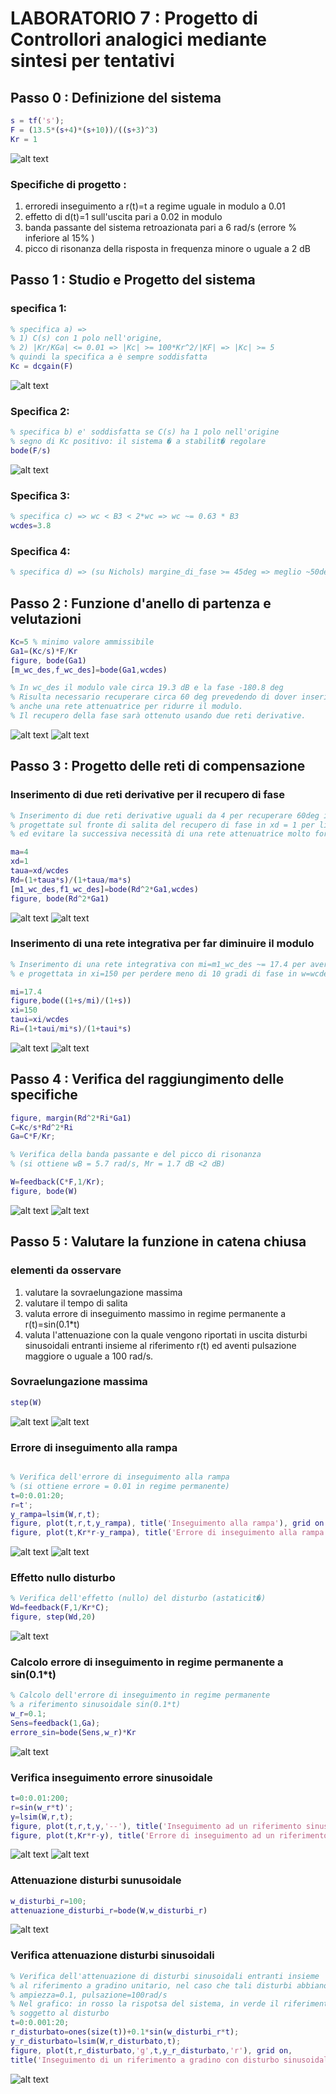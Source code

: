 # LABORATORIO 7 : Progetto di Controllori analogici mediante sintesi per tentativi

## Passo 0 : Definizione del sistema

```Matlab
s = tf('s');
F = (13.5*(s+4)*(s+10))/((s+3)^3)
Kr = 1
```
![alt text](https://github.com/lorenzobellino/Controlli-Automatici/blob/master/Laboratori/LAB07/img/e1passo0.JPG)

### Specifiche di progetto :
1. erroredi inseguimento a r(t)=t a regime uguale in modulo a 0.01
2. effetto di d(t)=1 sull'uscita pari a 0.02 in modulo
3. banda passante del sistema retroazionata pari a 6 rad/s (errore
% inferiore al 15% )
4. picco di risonanza della risposta in frequenza minore o uguale a 2 dB

## Passo 1 : Studio e Progetto del sistema
### specifica 1:

```Matlab
% specifica a) =>
% 1) C(s) con 1 polo nell'origine,
% 2) |Kr/KGa| <= 0.01 => |Kc| >= 100*Kr^2/|KF| => |Kc| >= 5
% quindi la specifica a è sempre soddisfatta
Kc = dcgain(F)
```
![alt text](https://github.com/lorenzobellino/Controlli-Automatici/blob/master/Laboratori/LAB07/img/e1specificaA.JPG)

### Specifica 2:
```Matlab
% specifica b) e' soddisfatta se C(s) ha 1 polo nell'origine
% segno di Kc positivo: il sistema � a stabilit� regolare
bode(F/s)
```
![alt text](https://github.com/lorenzobellino/Controlli-Automatici/blob/master/Laboratori/LAB07/img/e1specificaB.JPG)

### Specifica 3:
```Matlab
% specifica c) => wc < B3 < 2*wc => wc ~= 0.63 * B3
wcdes=3.8
```
### Specifica 4:
```Matlab
% specifica d) => (su Nichols) margine_di_fase >= 45deg => meglio ~50deg
```

## Passo 2 : Funzione d'anello di partenza e velutazioni

```Matlab
Kc=5 % minimo valore ammissibile
Ga1=(Kc/s)*F/Kr
figure, bode(Ga1)
[m_wc_des,f_wc_des]=bode(Ga1,wcdes)

% In wc_des il modulo vale circa 19.3 dB e la fase -180.8 deg
% Risulta necessario recuperare circa 60 deg prevedendo di dover inserire
% anche una rete attenuatrice per ridurre il modulo.
% Il recupero della fase sarà ottenuto usando due reti derivative.
```
![alt text](https://github.com/lorenzobellino/Controlli-Automatici/blob/master/Laboratori/LAB07/img/e1passo2.JPG)
![alt text](https://github.com/lorenzobellino/Controlli-Automatici/blob/master/Laboratori/LAB07/img/e1passo2bode.JPG)

## Passo 3 : Progetto delle reti di compensazione
### Inserimento di due reti derivative per il recupero di fase
```Matlab
% Inserimento di due reti derivative uguali da 4 per recuperare 60deg in w=wcdes,
% progettate sul fronte di salita del recupero di fase in xd = 1 per limitare l'aumento di modulo
% ed evitare la successiva necessità di una rete attenuatrice molto forte

ma=4
xd=1
taua=xd/wcdes
Rd=(1+taua*s)/(1+taua/ma*s)
[m1_wc_des,f1_wc_des]=bode(Rd^2*Ga1,wcdes)
figure, bode(Rd^2*Ga1)
```
![alt text](https://github.com/lorenzobellino/Controlli-Automatici/blob/master/Laboratori/LAB07/img/e1passo3.JPG)
![alt text](https://github.com/lorenzobellino/Controlli-Automatici/blob/master/Laboratori/LAB07/img/e1passo3bode.JPG)

### Inserimento di una rete integrativa per far diminuire il modulo
```Matlab
% Inserimento di una rete integrativa con mi=m1_wc_des ~= 17.4 per avere wc_finale=wcdes
% e progettata in xi=150 per perdere meno di 10 gradi di fase in w=wcdes

mi=17.4
figure,bode((1+s/mi)/(1+s))
xi=150
taui=xi/wcdes
Ri=(1+taui/mi*s)/(1+taui*s)
```
![alt text](https://github.com/lorenzobellino/Controlli-Automatici/blob/master/Laboratori/LAB07/img/e1passo32.JPG)
![alt text](https://github.com/lorenzobellino/Controlli-Automatici/blob/master/Laboratori/LAB07/img/e1passo32bode.JPG)

## Passo 4 : Verifica del raggiungimento delle specifiche
```Matlab
figure, margin(Rd^2*Ri*Ga1)
C=Kc/s*Rd^2*Ri
Ga=C*F/Kr;

% Verifica della banda passante e del picco di risonanza
% (si ottiene wB = 5.7 rad/s, Mr = 1.7 dB <2 dB)

W=feedback(C*F,1/Kr);
figure, bode(W)
```
![alt text](https://github.com/lorenzobellino/Controlli-Automatici/blob/master/Laboratori/LAB07/img/e1passo4margin.JPG)
![alt text](https://github.com/lorenzobellino/Controlli-Automatici/blob/master/Laboratori/LAB07/img/e1passo4bode.JPG)

## Passo 5 : Valutare la funzione in catena chiusa
### elementi da osservare
1. valutare la sovraelungazione massima
2. valutare il tempo di salita
3. valuta errore di inseguimento massimo in regime permanente a r(t)=sin(0.1*t)
4. valuta l'attenuazione con la quale vengono riportati in uscita disturbi sinusoidali entranti insieme al riferimento r(t) ed aventi pulsazione maggiore o uguale a 100 rad/s.

### Sovraelungazione massima
```Matlab
step(W)
```
![alt text](https://github.com/lorenzobellino/Controlli-Automatici/blob/master/Laboratori/LAB07/img/e1passo5rise.JPG)
![alt text](https://github.com/lorenzobellino/Controlli-Automatici/blob/master/Laboratori/LAB07/img/e1passo5sovrael.JPG)

### Errore di inseguimento alla rampa
```Matlab

% Verifica dell'errore di inseguimento alla rampa
% (si ottiene errore = 0.01 in regime permanente)
t=0:0.01:20;
r=t';
y_rampa=lsim(W,r,t);
figure, plot(t,r,t,y_rampa), title('Inseguimento alla rampa'), grid on
figure, plot(t,Kr*r-y_rampa), title('Errore di inseguimento alla rampa'), grid on
```
![alt text](https://github.com/lorenzobellino/Controlli-Automatici/blob/master/Laboratori/LAB07/img/e1passo5inseguimento.JPG)
![alt text](https://github.com/lorenzobellino/Controlli-Automatici/blob/master/Laboratori/LAB07/img/e1passo5errorerampa.JPG)

### Effetto nullo disturbo
```Matlab
% Verifica dell'effetto (nullo) del disturbo (astaticit�)
Wd=feedback(F,1/Kr*C);
figure, step(Wd,20)
```
![alt text](https://github.com/lorenzobellino/Controlli-Automatici/blob/master/Laboratori/LAB07/img/e1passo5errorenullo.JPG)

### Calcolo errore di inseguimento in regime permanente a sin(0.1*t)
```Matlab
% Calcolo dell'errore di inseguimento in regime permanente
% a riferimento sinusoidale sin(0.1*t)
w_r=0.1;
Sens=feedback(1,Ga);
errore_sin=bode(Sens,w_r)*Kr
```
![alt text](https://github.com/lorenzobellino/Controlli-Automatici/blob/master/Laboratori/LAB07/img/e1passo5erroresin.JPG)

### Verifica inseguimento errore sinusoidale
```Matlab
t=0:0.01:200;
r=sin(w_r*t)';
y=lsim(W,r,t);
figure, plot(t,r,t,y,'--'), title('Inseguimento ad un riferimento sinusoidale'), grid on
figure, plot(t,Kr*r-y), title('Errore di inseguimento ad un riferimento sinusoidale'), grid on
```

![alt text](https://github.com/lorenzobellino/Controlli-Automatici/blob/master/Laboratori/LAB07/img/e1passo5inseguimentosinusoidale.JPG)
![alt text](https://github.com/lorenzobellino/Controlli-Automatici/blob/master/Laboratori/LAB07/img/e1passo5erroreinssin.JPG)

### Attenuazione disturbi sunusoidale
```Matlab
w_disturbi_r=100;
attenuazione_disturbi_r=bode(W,w_disturbi_r)
```
![alt text](https://github.com/lorenzobellino/Controlli-Automatici/blob/master/Laboratori/LAB07/img/e1passo5attenuazionesin.JPG)

### Verifica attenuazione disturbi sinusoidali
```Matlab
% Verifica dell'attenuazione di disturbi sinusoidali entranti insieme
% al riferimento a gradino unitario, nel caso che tali disturbi abbiano
% ampiezza=0.1, pulsazione=100rad/s
% Nel grafico: in rosso la rispotsa del sistema, in verde il riferimento a
% soggetto al disturbo
t=0:0.001:20;
r_disturbato=ones(size(t))+0.1*sin(w_disturbi_r*t);
y_r_disturbato=lsim(W,r_disturbato,t);
figure, plot(t,r_disturbato,'g',t,y_r_disturbato,'r'), grid on,
title('Inseguimento di un riferimento a gradino con disturbo sinusoidale sovrapposto')
```
![alt text](https://github.com/lorenzobellino/Controlli-Automatici/blob/master/Laboratori/LAB07/img/e1passo5verifica.JPG)
